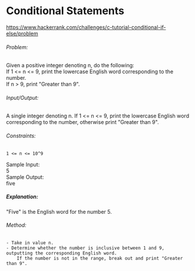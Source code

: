 # Conditional Statements  
https://www.hackerrank.com/challenges/c-tutorial-conditional-if-else/problem  
    
###### Problem:  
Given a positive integer denoting n, do the following:  
	If 1 <= n <= 9, print the lowercase English word corresponding to the number.  
	If n > 9, print "Greater than 9".  
  
###### Input/Output:  
A single integer denoting n.
If 1 <= n <= 9, print the lowercase English word corresponding to the number, otherwise print "Greater than 9".  
  
###### Constraints:  
	1 <= n <= 10^9  
  
Sample Input:  
	5  
Sample Output:  
	five  
  
##### Explanation:  
"Five" is the English word for the number 5.  
  
###### Method:  
	- Take in value n.  
	- Determine whether the number is inclusive between 1 and 9, outputting the corresponding English word.  
		If the number is not in the range, break out and print "Greater than 9".  